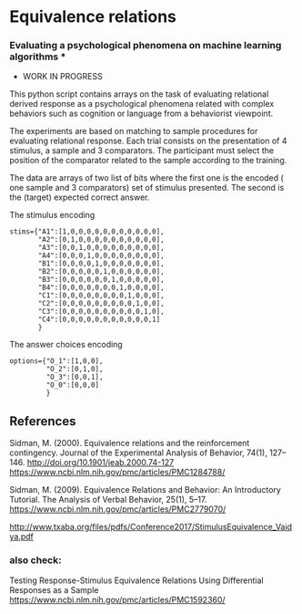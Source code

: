 # Equivalence relations
### Evaluating a psychological phenomena on machine learning algorithms *

* WORK IN PROGRESS

This python script contains arrays on the task of evaluating relational derived response as a psychological phenomena related with complex behaviors such as cognition or language from a behaviorist viewpoint.

The experiments are based on matching to sample procedures for evaluating relational response. Each trial consists on the presentation of 4 stimulus, a sample and 3 comparators. The participant must select the position of the comparator related to the sample according to the training. 

The data are arrays of two list of bits where the first one is the encoded ( one sample and 3 comparators) set of stimulus presented. The second is the (target) expected correct answer.


The stimulus encoding 

    stims={"A1":[1,0,0,0,0,0,0,0,0,0,0,0],
           "A2":[0,1,0,0,0,0,0,0,0,0,0,0],
           "A3":[0,0,1,0,0,0,0,0,0,0,0,0],
           "A4":[0,0,0,1,0,0,0,0,0,0,0,0],
           "B1":[0,0,0,0,1,0,0,0,0,0,0,0],
           "B2":[0,0,0,0,0,1,0,0,0,0,0,0],
           "B3":[0,0,0,0,0,0,1,0,0,0,0,0],
           "B4":[0,0,0,0,0,0,0,1,0,0,0,0],
           "C1":[0,0,0,0,0,0,0,0,1,0,0,0],
           "C2":[0,0,0,0,0,0,0,0,0,1,0,0],
           "C3":[0,0,0,0,0,0,0,0,0,0,1,0],
           "C4":[0,0,0,0,0,0,0,0,0,0,0,1]
           }
The answer choices encoding 

    options={"O_1":[1,0,0],
             "O_2":[0,1,0],
             "O_3":[0,0,1],
             "O_0":[0,0,0]
             }

## References

Sidman, M. (2000). Equivalence relations and the reinforcement contingency. Journal of the Experimental Analysis of Behavior, 74(1), 127–146. http://doi.org/10.1901/jeab.2000.74-127
https://www.ncbi.nlm.nih.gov/pmc/articles/PMC1284788/

Sidman, M. (2009). Equivalence Relations and Behavior: An Introductory Tutorial. The Analysis of Verbal Behavior, 25(1), 5–17.
https://www.ncbi.nlm.nih.gov/pmc/articles/PMC2779070/

http://www.txaba.org/files/pdfs/Conference2017/StimulusEquivalence_Vaidya.pdf

### also check:

Testing Response-Stimulus Equivalence Relations Using Differential Responses as a Sample
https://www.ncbi.nlm.nih.gov/pmc/articles/PMC1592360/
